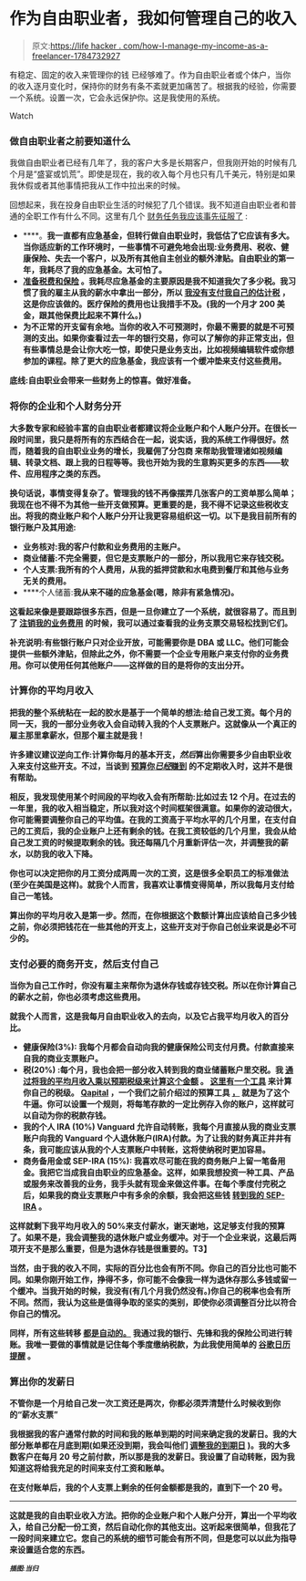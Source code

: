 # 作为自由职业者，我如何管理自己的收入

> 原文:[https://life hacker . com/how-I-manage-my-income-as-a-freelancer-1784732927](https://lifehacker.com/how-i-manage-my-income-as-a-freelancer-1784732927)

有稳定、固定的收入来管理你的钱 已经够难了。作为自由职业者或个体户，当你的收入逐月变化时，保持你的财务有条不紊就更加痛苦了。根据我的经验，你需要一个系统。设置一次，它会永远保护你。这是我使用的系统。

Watch

### 做自由职业者之前要知道什么

我做自由职业者已经有几年了，我的客户大多是长期客户，但我刚开始的时候有几个月是“盛宴或饥荒”。即使是现在，我的收入每个月也只有几千美元，特别是如果我休假或者其他事情把我从工作中拉出来的时候。

回想起来，我在投身自由职业生活的时候犯了几个错误。我不知道自由职业者和普通的全职工作有什么不同。这里有几个 [财务任务我应该事先征服了](http://lifehacker.com/how-to-to-better-manage-your-freelance-income-1530335057) :

*   [](http://twocents.lifehacker.com/double-your-emergency-fund-if-you-plan-to-be-self-emplo-1781924606)****。**我一直都有应急基金，但转行做自由职业时，我低估了它应该有多大。当你适应新的工作环境时，一些事情不可避免地会出现:业务费用、税收、健康保险、失去一个客户，以及所有其他自主创业的额外津贴。自由职业的第一年，我耗尽了我的应急基金。太可怕了。**
*   **[**准备税费和保险**](http://twocents.lifehacker.com/what-you-should-know-about-taxes-when-youre-a-freelance-1679003868) **。我耗尽应急基金的主要原因是我不知道我欠了多少税。我习惯了我的雇主从我的薪水中拿出一部分，所以 [我没有支付我自己的估计税](http://lifehacker.com/pay-your-estimated-taxes-online-268406) ，这是你应该做的。医疗保险的费用也让我措手不及。(我的一个月才 200 美金，跟其他保费比起来不算什么。)****
*   **为不正常的开支留有余地。当你的收入不可预测时，你最不需要的就是不可预测的支出。如果你查看过去一年的银行交易，你可以了解你的非正常支出，但有些事情总是会让你大吃一惊，即使只是业务支出，比如视频编辑软件或你想参加的课程。除了更大的应急基金，我应该有一个缓冲垫来支付这些费用。**

**底线:自由职业会带来一些财务上的惊喜。做好准备。**

### **将你的企业和个人财务分开**

**大多数专家和经验丰富的自由职业者都建议将企业账户和个人账户分开。在很长一段时间里，我只是将所有的东西结合在一起，说实话，我的系统工作得很好。然而，随着我的自由职业业务的增长，我雇佣了分包商 来帮助我管理诸如视频编辑、转录文档、跟上我的日程等等。我也开始为我的生意购买更多的东西——软件、应用程序之类的东西。**

**换句话说，事情变得复杂了。管理我的钱不再像摆弄几张客户的工资单那么简单；我现在也不得不为其他一些开支做预算。更重要的是，我不得不记录这些税收支出。将我的商业账户和个人账户分开让我更容易组织这一切。以下是我目前所有的银行账户及其用途:**

*   ****业务核对**:我的客户付款和业务费用的主账户。**
*   **商业储蓄:不完全需要，但它是支票账户的一部分，所以我用它来存钱交税。**
*   **个人支票:我所有的个人费用，从我的抵押贷款和水电费到餐厅和其他与业务无关的费用。**
*   ****个人储蓄:**我从来不碰的应急基金(嗯，除非有紧急情况)。**

**这看起来像是要跟踪很多东西，但是一旦你建立了一个系统，就很容易了。而且到了 [注销我的业务费用](https://lifehacker.com/eight-tax-deductions-you-shouldnt-overlook-when-you-fil-1769840542) 的时候，我可以通过查看我的业务支票交易轻松找到它们。** 

**补充说明:有些银行账户只对企业开放，可能需要你是 DBA 或 LLC。他们可能会提供一些额外津贴，但除此之外，你不需要一个企业专用账户来支付你的业务费用。你可以使用任何其他账户——这样做的目的是将你的支出分开。**

### **计算你的平均月收入**

**把我的整个系统粘在一起的胶水是基于一个简单的想法:给自己发工资。每个月的同一天，我的一部分业务收入会自动转入我的个人支票账户。这就像从一个真正的雇主那里拿薪水，但那个雇主就是我！**

**许多建议建议逆向工作:计算你每月的基本开支，*然后*算出你需要多少自由职业收入来支付这些开支。不过，当谈到 [预算你*已经*赚到](https://lifehacker.com/how-to-budget-when-you-dont-have-a-regular-paycheck-510000279) 的不定期收入时，这并不是很有帮助。**

**相反，我发现使用某个时间段的平均收入会有所帮助:比如过去 12 个月。在过去的一年里，我的收入相当稳定，所以我对这个时间框架很满意。如果你的波动很大，你可能需要调整你自己的平均值。在我的工资高于平均水平的几个月里，在支付自己的工资后，我的企业账户上还有剩余的钱。在我工资较低的几个月里，我会从给自己发工资的时候提取剩余的钱。我还每隔几个月重新评估一次，并调整我的薪水，以防我的收入下降。**

**你也可以决定把你的月工资分成两周一次的工资，这是很多全职员工的标准做法(至少在美国是这样)。就我个人而言，我喜欢让事情变得简单，所以我每月支付给自己一笔钱。** 

**算出你的平均月收入是第一步。然而，在你根据这个数额计算出应该给自己多少钱之前，你必须把钱花在一些其他的开支上，这些开支对于你自己创业来说是必不可少的。** 

### **支付必要的商务开支，然后支付自己**

**当你为自己工作时，你没有雇主来帮你为退休存钱或存钱交税。所以在你计算自己的薪水之前，你也必须考虑这些费用。**

**就我个人而言，这是我每月自由职业收入的去向，以及它占我平均月收入的百分比。** 

*   **健康保险(3%): 我每个月都会自动向我的健康保险公司支付月费。付款直接来自我的商业支票账户。**
*   ****税(20%)** :每个月，我也会把一部分收入转到我的商业储蓄账户里交税。我 [通过将我的平均月收入乘以预期税级来计算这个金额](http://lifehacker.com/how-do-you-set-aside-estimated-tax-payments-5050085) 。 [这里有一个工具](https://www.taxact.com/tools/tax-bracket-calculator.asp) 来计算你自己的税级。
    [Qapital](https://www.qapital.com/) ，一个我们之前介绍过的预算工具 [，](http://twocents.lifehacker.com/qapital-boosts-your-savings-goals-with-the-power-of-aut-1775769618) 就是为了这个牛逼。你可以设置一个规则，将每笔存款的一定比例存入你的账户，这样就可以自动为你的税款存钱。** 
*   ****我的个人 IRA (10%)** Vanguard 允许自动转账，我每个月直接从我的商业支票账户向我的 Vanguard 个人退休账户(IRA)付款。为了让我的财务真正井井有条，我可能应该从我的个人支票账户中转账，这将使纳税时更加容易。** 
*   **商务备用金或 SEP-IRA (15%): 我喜欢尽可能在我的商务账户上留一笔备用金。我把它当成我自由职业的应急基金。这样，如果我想投资一种工具、产品或服务来改善我的业务，我手头就有现金来做这件事。在每个季度付完税之后，如果我的商业支票账户中有多余的余额，我会把这些钱 [转到我的 SEP-IRA](http://twocents.lifehacker.com/a-basic-guide-to-retirement-plans-when-your-employer-do-1657644936) 。**

**这样就剩下我平均月收入的 50%来支付薪水，谢天谢地，这足够支付我的预算了。如果不是，我会调整我的退休账户或业务缓冲。对于一个企业来说，这最后两项开支不是那么重要，但是为退休存钱是很重要的。T3】**

**当然，由于我的收入不同，实际的百分比也会有所不同。你自己的百分比也可能不同。如果你刚开始工作，挣得不多，你可能不会像我一样为退休存那么多钱或留一个缓冲。当我开始的时候，我没有(有几个月我仍然没有。)你自己的税率也会有所不同。然而，我认为这些是值得争取的坚实的类别，即使你必须调整百分比以符合你自己的情况。**

**同样，所有这些转移 [都是自动的。](https://lifehacker.com/how-to-automate-your-finances-and-save-money-explained-1723625611) 我通过我的银行、先锋和我的保险公司进行转账。我唯一要做的事情就是记住每个季度缴纳税款，为此我使用简单的 [谷歌日历提醒](http://lifehacker.com/set-google-calendar-alerts-to-gentle-reminder-mode-for-5490237) 。**

### **算出你的发薪日**

**不管你是一个月给自己发一次工资还是两次，你都必须弄清楚什么时候收到你的“薪水支票”**

**我根据我的客户通常付款的时间和我的账单到期的时间来确定我的发薪日。我的大部分账单都在月底到期(如果还没到期，我会叫他们 [调整我的到期日](http://twocents.lifehacker.com/most-bill-providers-and-credit-card-issuers-let-you-cha-1784711419#_ga=1.120441992.1268082208.1431441811) )。我的大多数客户在每月 20 号之前付款，所以那是我的发薪日。我设置了自动转账，因为我知道这将给我充足的时间来支付工资和账单。**

**在支付账单后，我的个人支票上剩余的任何金额都是我的，直到下一个 20 号。**

* * *

**这就是我的自由职业收入方法。把你的企业账户和个人账户分开，算出一个平均收入，给自己分配一份工资，然后自动化你的其他支出。这听起来很简单，但我花了一段时间来建立它。您自己的系统的细节可能会有所不同，但是您可以以此为指导来设置适合您的东西。** 

***<small>插图:当归</small>***